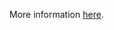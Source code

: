 More information [here](https://docs.prismacloud.io/en/enterprise-edition/policy-reference/aws-policies/aws-general-policies/ensure-aws-dlm-cross-region-events-are-encrypted-with-a-customer-managed-key-cmk).
